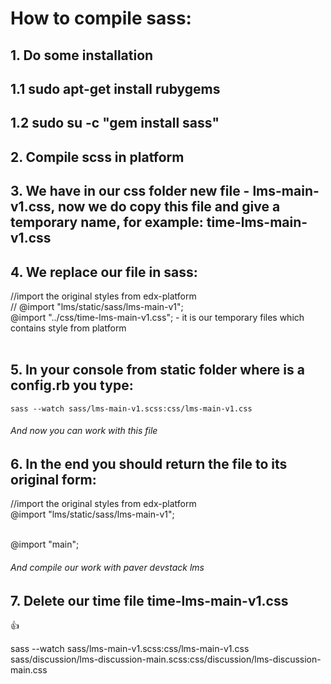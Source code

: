 # How to compile sass:
## 1. Do some installation
## 1.1 sudo apt-get install rubygems
## 1.2 sudo su -c "gem install sass"

## 2. Compile scss in platform 

## 3. We have in our css folder new file - lms-main-v1.css, now we do copy this file and give a temporary name, for example: time-lms-main-v1.css

## 4. We replace our file in sass:

//import the original styles from edx-platform<br>
// @import "lms/static/sass/lms-main-v1";<br>
@import "../css/time-lms-main-v1.css"; - it is our temporary files which contains style from platform <br><br>

## 5. In your console from static folder where is a config.rb you type: 
    sass --watch sass/lms-main-v1.scss:css/lms-main-v1.css
###### And now you can work with this file

## 6. In the end you should return the file to its original form: 
//import the original styles from edx-platform<br>
@import "lms/static/sass/lms-main-v1";<br><br>


@import "main";
###### And compile our work with paver devstack lms

## 7. Delete our time file time-lms-main-v1.css
:+1:

sass --watch sass/lms-main-v1.scss:css/lms-main-v1.css sass/discussion/lms-discussion-main.scss:css/discussion/lms-discussion-main.css